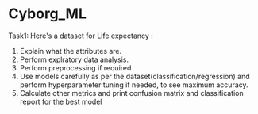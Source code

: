 # Cyborg_ML

Task1:
Here's a dataset for Life expectancy :
1. Explain what the attributes are.
2. Perform explratory data analysis.
3. Perform preprocessing if required
4. Use models carefully as per the dataset(classification/regression) and perform hyperparameter tuning if needed, to see maximum accuracy.
5. Calculate other metrics and print confusion matrix and classification report for the best model
